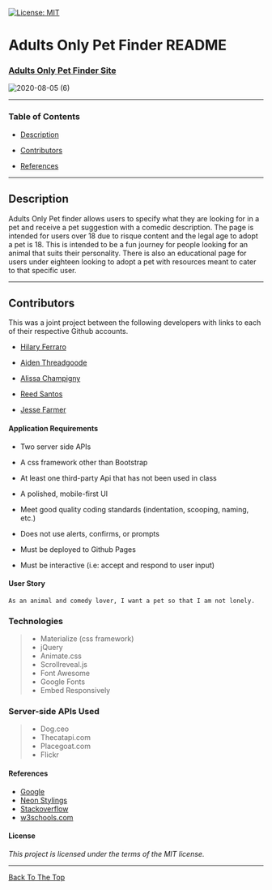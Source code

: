 [![License: MIT](https://img.shields.io/badge/License-MIT-yellow.svg)](https://opensource.org/licenses/MIT)

# Adults Only Pet Finder README

### [Adults Only Pet Finder Site](https://a-thread.github.io/adults-pet-finder/)

![2020-08-05 (6)](https://user-images.githubusercontent.com/66302441/89474481-c4121c00-d753-11ea-99b4-96db7e83b8eb.png)


---

### Table of Contents

-  [Description](#description)

-  [Contributors](#contributors)

-  [References](#references)
 

---

## Description

Adults Only Pet finder allows users to specify what they are looking for in a pet and receive a pet suggestion with a comedic description. The page is intended for users over 18 due to risque content and the legal age to adopt a pet is 18. This is intended to be a fun journey for people looking for an animal that suits their personality. There is also an educational page for users under eighteen looking to adopt a pet with resources meant to cater to that specific user.

---

## Contributors

This was a joint project between the following developers with links to each of their respective Github accounts.

- [Hilary Ferraro](https://github.com/hilbug)

- [Aiden Threadgoode](https://github.com/a-thread)

- [Alissa Champigny](https://github.com/achampigny4)

- [Reed Santos](https://github.com/Reedsantos)

- [Jesse Farmer](https://github.com/farmerj95)


#### Application Requirements
- Two server side APIs

- A css framework other than Bootstrap

- At least one third-party Api that has not been used in class

- A polished, mobile-first UI

- Meet good quality coding standards (indentation, scooping, naming, etc.)

- Does not use alerts, confirms, or prompts

- Must be deployed to Github Pages

- Must be interactive (i.e: accept and respond to user input)


#### User Story

```
As an animal and comedy lover, I want a pet so that I am not lonely.
```  

### Technologies
>- Materialize (css framework)
>- jQuery
>- Animate.css
>- Scrollreveal.js
>- Font Awesome
>- Google Fonts
>- Embed Responsively 

 ### Server-side APIs Used
>- Dog.ceo
>- Thecatapi.com
>- Placegoat.com
>- Flickr 

#### References
- [Google](https://www.google.com/search?rlz=1C1CHBF_enUS897US897&sxsrf=ALeKk02B1ruRG65iESFFq7rXg9ygTaf64A%3A1596668160045&ei=ADkrX-CnAvaoytMP55W7kAo&q=how+tall+is+a+goat&oq=how+tall+is+a+goat&gs_lcp=CgZwc3ktYWIQAzICCAAyAggAMgYIABAWEB4yBggAEBYQHjIGCAAQFhAeMgYIABAWEB4yBggAEBYQHjIGCAAQFhAeMgYIABAWEB4yBggAEBYQHjoECCMQJzoFCAAQkQI6CAguEMcBEKMCOgUIABCLAzoLCC4QxwEQowIQiwM6AgguOgcIABBGEPsBOggIABAWEAoQHlCA6gJYrqIDYKOlA2gBcAB4AIABb4gBnwuSAQQxNy4ymAEAoAEBqgEHZ3dzLXdpergBAsABAQ&sclient=psy-ab&ved=0ahUKEwjgp4O0lIXrAhV2lHIEHefKDqIQ4dUDCAw&uact=5)
- [Neon Stylings](https://codepen.io/FelixRilling/pen/qzfoc)
- [Stackoverflow](https://stackoverflow.com/questions/28258106/materialize-css-select-doesnt-seem-to-render)
- [w3schools.com](https://www.w3schools.com/js/js_ajax_intro.asp)

#### License
*This project is licensed under the terms of the MIT license.*

  ---

[Back To The Top](#)

